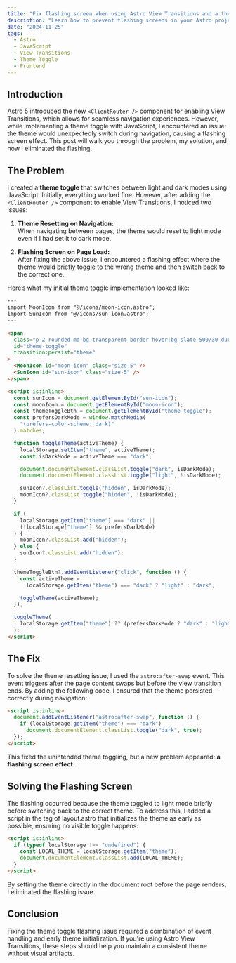 ```yaml
---
title: "Fix flashing screen when using Astro View Transitions and a theme toggle"
description: "Learn how to prevent flashing screens in your Astro project when implementing View Transitions using the new ClientRouter component."
date: "2024-11-25"
tags:
  - Astro
  - JavaScript
  - View Transitions
  - Theme Toggle
  - Frontend
---
```


## Introduction

Astro 5 introduced the new `<ClientRouter />` component for enabling View Transitions, which allows for seamless navigation experiences. However, while implementing a theme toggle with JavaScript, I encountered an issue: the theme would unexpectedly switch during navigation, causing a flashing screen effect. This post will walk you through the problem, my solution, and how I eliminated the flashing.

## The Problem

I created a **theme toggle** that switches between light and dark modes using JavaScript. Initially, everything worked fine. However, after adding the `<ClientRouter />` component to enable View Transitions, I noticed two issues:

1. **Theme Resetting on Navigation:**  
   When navigating between pages, the theme would reset to light mode even if I had set it to dark mode.

2. **Flashing Screen on Page Load:**  
   After fixing the above issue, I encountered a flashing effect where the theme would briefly toggle to the wrong theme and then switch back to the correct one.

Here’s what my initial theme toggle implementation looked like:

```html
---
import MoonIcon from "@/icons/moon-icon.astro";
import SunIcon from "@/icons/sun-icon.astro";
---

<span
  class="p-2 rounded-md bg-transparent border hover:bg-slate-500/30 duration-200 text-foreground cursor-pointer"
  id="theme-toggle"
  transition:persist="theme"
>
  <MoonIcon id="moon-icon" class="size-5" />
  <SunIcon id="sun-icon" class="size-5" />
</span>

<script is:inline>
  const sunIcon = document.getElementById("sun-icon");
  const moonIcon = document.getElementById("moon-icon");
  const themeToggleBtn = document.getElementById("theme-toggle");
  const prefersDarkMode = window.matchMedia(
    "(prefers-color-scheme: dark)"
  ).matches;

  function toggleTheme(activeTheme) {
    localStorage.setItem("theme", activeTheme);
    const isDarkMode = activeTheme === "dark";

    document.documentElement.classList.toggle("dark", isDarkMode);
    document.documentElement.classList.toggle("light", !isDarkMode);

    sunIcon?.classList.toggle("hidden", isDarkMode);
    moonIcon?.classList.toggle("hidden", !isDarkMode);
  }

  if (
    localStorage.getItem("theme") === "dark" ||
    (!localStorage["theme"] && prefersDarkMode)
  ) {
    moonIcon?.classList.add("hidden");
  } else {
    sunIcon?.classList.add("hidden");
  }

  themeToggleBtn?.addEventListener("click", function () {
    const activeTheme =
      localStorage.getItem("theme") === "dark" ? "light" : "dark";

    toggleTheme(activeTheme);
  });

  toggleTheme(
    localStorage.getItem("theme") ?? (prefersDarkMode ? "dark" : "light")
  );
</script>
```

## The Fix

To solve the theme resetting issue, I used the `astro:after-swap` event. This event triggers after the page content swaps but before the view transition ends. By adding the following code, I ensured that the theme persisted correctly during navigation:

```html
<script is:inline>
  document.addEventListener("astro:after-swap", function () {
    if (localStorage.getItem("theme") === "dark")
      document.documentElement.classList.toggle("dark", true);
  });
</script>
```

This fixed the unintended theme toggling, but a new problem appeared: **a flashing screen effect**.

## Solving the Flashing Screen

The flashing occurred because the theme toggled to light mode briefly before switching back to the correct theme. To address this, I added a script in the <head> tag of layout.astro that initializes the theme as early as possible, ensuring no visible toggle happens:

```html
<script is:inline>
  if (typeof localStorage !== "undefined") {
    const LOCAL_THEME = localStorage.getItem("theme");
    document.documentElement.classList.add(LOCAL_THEME);
  }
</script>
```

By setting the theme directly in the document root before the page renders, I eliminated the flashing issue.

## Conclusion

Fixing the theme toggle flashing issue required a combination of event handling and early theme initialization. If you're using Astro View Transitions, these steps should help you maintain a consistent theme without visual artifacts.
